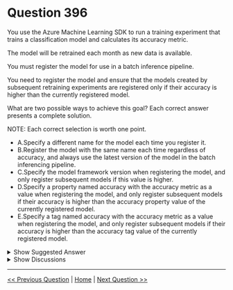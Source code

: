 # Question 396

You use the Azure Machine Learning SDK to run a training experiment that trains a classification model and calculates its accuracy metric.

The model will be retrained each month as new data is available.

You must register the model for use in a batch inference pipeline.

You need to register the model and ensure that the models created by subsequent retraining experiments are registered only if their accuracy is higher than the currently registered model.

What are two possible ways to achieve this goal? Each correct answer presents a complete solution.

NOTE: Each correct selection is worth one point.

* A.Specify a different name for the model each time you register it.
* B.Register the model with the same name each time regardless of accuracy, and always use the latest version of the model in the batch inferencing pipeline.
* C.Specify the model framework version when registering the model, and only register subsequent models if this value is higher.
* D.Specify a property named accuracy with the accuracy metric as a value when registering the model, and only register subsequent models if their accuracy is  higher than the accuracy property value of the currently registered model.
* E.Specify a tag named accuracy with the accuracy metric as a value when registering the model, and only register subsequent models if their accuracy is higher than the accuracy tag value of the currently registered model.

<details>
  <summary>Show Suggested Answer</summary>

  <strong>DE</strong><br>

</details>

<details>
  <summary>Show Discussions</summary>

<blockquote><p><strong>kty</strong> <code>(Sun 19 Sep 2021 05:38)</code> - <em>Upvotes: 33</em></p><p>I agree, D and E</p></blockquote>
<blockquote><p><strong>pddddd</strong> <code>(Sat 08 May 2021 08:34)</code> - <em>Upvotes: 15</em></p><p>DE is correct</p></blockquote>
<blockquote><p><strong>evangelist</strong> <code>(Sun 08 Dec 2024 14:14)</code> - <em>Upvotes: 1</em></p><p>D, E are both correct</p></blockquote>
<blockquote><p><strong>deyoz</strong> <code>(Mon 05 Aug 2024 20:53)</code> - <em>Upvotes: 1</em></p><p>model_framework is used to filter the result based on the framework used to train the model (such as pytorch or tensorflow). So, definitely, D and E are the answers.</p></blockquote>
<blockquote><p><strong>RamundiGR</strong> <code>(Mon 07 Aug 2023 12:45)</code> - <em>Upvotes: 5</em></p><p>I wonder why those question are not fixed. I paid for the subscription but it is not worth if solutions are not correct.</p></blockquote>
<blockquote><p><strong>RamundiGR</strong> <code>(Sun 23 Jul 2023 13:50)</code> - <em>Upvotes: 3</em></p><p>Another One to fix, Can wee please correct for the future customers?</p></blockquote>
<blockquote><p><strong>Mckay_</strong> <code>(Thu 13 Apr 2023 18:27)</code> - <em>Upvotes: 3</em></p><p>C&#x27;mon ExamTopic, the answers are obvious here! D and E are the answers.</p></blockquote>
<blockquote><p><strong>ning</strong> <code>(Sun 11 Dec 2022 15:04)</code> - <em>Upvotes: 2</em></p><p>Is C missing something, does not sounds like an answer</p></blockquote>
<blockquote><p><strong>David_Tadeu</strong> <code>(Tue 11 Oct 2022 13:29)</code> - <em>Upvotes: 3</em></p><p>DE are the only ones which take into account the accuracy value hence the correct answers.</p></blockquote>
<blockquote><p><strong>AjoseO</strong> <code>(Sat 03 Sep 2022 06:57)</code> - <em>Upvotes: 2</em></p><p>On Exam: 03 March 2022</p></blockquote>
<blockquote><p><strong>dija123</strong> <code>(Tue 14 Jun 2022 17:01)</code> - <em>Upvotes: 3</em></p><p>I agree with DE</p></blockquote>
<blockquote><p><strong>Peishi</strong> <code>(Sat 21 May 2022 17:22)</code> - <em>Upvotes: 3</em></p><p>agree on D&amp;E</p></blockquote>
<blockquote><p><strong>slash_nyk</strong> <code>(Sun 16 Jan 2022 11:23)</code> - <em>Upvotes: 5</em></p><p>I agree with D and E</p></blockquote>
<blockquote><p><strong>Jolin130</strong> <code>(Fri 14 May 2021 15:34)</code> - <em>Upvotes: 11</em></p><p>I go for DE</p></blockquote>

</details>

---

[<< Previous Question](question_395.md) | [Home](/index.md) | [Next Question >>](question_397.md)
